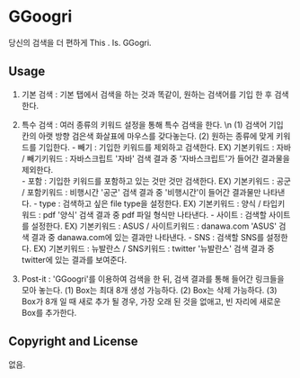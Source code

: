 # GGoogri

당신의 검색을 더 편하게
This . Is. GGogri.

## Usage

1. 기본 검색 : 기본 탭에서 검색을 하는 것과 똑같이, 원하는 검색어를 기입 한 후 검색한다.

2. 특수 검색 : 여러 종류의 키워드 설정을 통해 특수 검색을 한다. \n
   (1) 검색어 기입 칸의 아랫 방향 검은색 화살표에 마우스를 갖다놓는다. 
   (2) 원하는 종류에 맞게 키워드를 기입한다. 
       - 빼기 : 기입한 키워드를 제외하고 검색한다. 
         EX) 기본키워드 : 자바 / 빼기키워드 : 자바스크립트 
         '자바' 검색 결과 중 '자바스크립트'가 들어간 결과물을 제외한다.    
       - 포함 : 기입한 키워드를 포함하고 있는 것만 것만 검색한다. 
         EX) 기본키워드 : 공군 / 포함키워드 : 비행시간
         '공군' 검색 결과 중 '비행시간'이 들어간 결과물만 나타낸다. 
       - type : 검색하고 싶은 file type을 설정한다.
         EX) 기본키워드 : 양식 / 타입키워드 : pdf
         '양식' 검색 결과 중 pdf 파일 형식만 나타낸다. 
       - 사이트 : 검색할 사이트를 설정한다.
         EX) 기본키워드 : ASUS / 사이트키워드 : danawa.com
         'ASUS' 검색 결과 중 danawa.com에 있는 결과만 나타낸다. 
       - SNS : 검색할 SNS를 설정한다.
         EX) 기본키워드 : 뉴발란스 / SNS키워드 : twitter
         '뉴발란스' 검색 결과 중 twitter에 있는 결과를 보여준다. 

3. Post-it : 'GGoogri'를 이용하여 검색을 한 뒤, 검색 결과를 통해 들어간 링크들을 모아 놓는다.
   (1) Box는 최대 8개 생성 가능하다. 
   (2) Box는 삭제 가능하다.
   (3) Box가 8개 일 때 새로 추가 될 경우, 가장 오래 된 것을 없애고, 빈 자리에 새로운 Box를 추가한다. 

## Copyright and License

없음.
